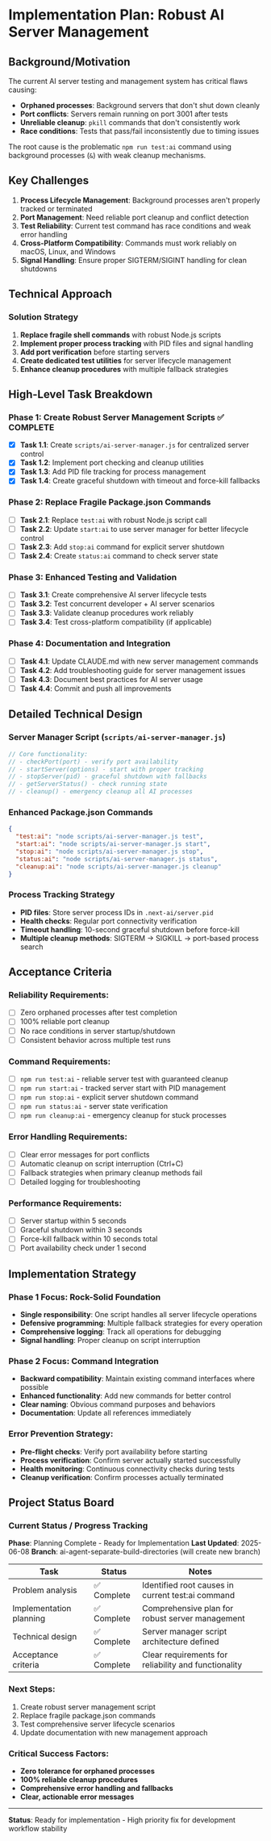 # Implementation Plan: Robust AI Server Management

## Background/Motivation

The current AI server testing and management system has critical flaws causing:
- **Orphaned processes**: Background servers that don't shut down cleanly
- **Port conflicts**: Servers remain running on port 3001 after tests
- **Unreliable cleanup**: `pkill` commands that don't consistently work
- **Race conditions**: Tests that pass/fail inconsistently due to timing issues

The root cause is the problematic `npm run test:ai` command using background processes (`&`) with weak cleanup mechanisms.

## Key Challenges

1. **Process Lifecycle Management**: Background processes aren't properly tracked or terminated
2. **Port Management**: Need reliable port cleanup and conflict detection
3. **Test Reliability**: Current test command has race conditions and weak error handling
4. **Cross-Platform Compatibility**: Commands must work reliably on macOS, Linux, and Windows
5. **Signal Handling**: Ensure proper SIGTERM/SIGINT handling for clean shutdowns

## Technical Approach

### Solution Strategy
1. **Replace fragile shell commands** with robust Node.js scripts
2. **Implement proper process tracking** with PID files and signal handling
3. **Add port verification** before starting servers
4. **Create dedicated test utilities** for server lifecycle management
5. **Enhance cleanup procedures** with multiple fallback strategies

## High-Level Task Breakdown

### Phase 1: Create Robust Server Management Scripts ✅ **COMPLETE**
- [x] **Task 1.1**: Create `scripts/ai-server-manager.js` for centralized server control
- [x] **Task 1.2**: Implement port checking and cleanup utilities
- [x] **Task 1.3**: Add PID file tracking for process management
- [x] **Task 1.4**: Create graceful shutdown with timeout and force-kill fallbacks

### Phase 2: Replace Fragile Package.json Commands
- [ ] **Task 2.1**: Replace `test:ai` with robust Node.js script call
- [ ] **Task 2.2**: Update `start:ai` to use server manager for better lifecycle control
- [ ] **Task 2.3**: Add `stop:ai` command for explicit server shutdown
- [ ] **Task 2.4**: Create `status:ai` command to check server state

### Phase 3: Enhanced Testing and Validation
- [ ] **Task 3.1**: Create comprehensive AI server lifecycle tests
- [ ] **Task 3.2**: Test concurrent developer + AI server scenarios
- [ ] **Task 3.3**: Validate cleanup procedures work reliably
- [ ] **Task 3.4**: Test cross-platform compatibility (if applicable)

### Phase 4: Documentation and Integration
- [ ] **Task 4.1**: Update CLAUDE.md with new server management commands
- [ ] **Task 4.2**: Add troubleshooting guide for server management issues
- [ ] **Task 4.3**: Document best practices for AI server usage
- [ ] **Task 4.4**: Commit and push all improvements

## Detailed Technical Design

### Server Manager Script (`scripts/ai-server-manager.js`)
```javascript
// Core functionality:
// - checkPort(port) - verify port availability
// - startServer(options) - start with proper tracking
// - stopServer(pid) - graceful shutdown with fallbacks
// - getServerStatus() - check running state
// - cleanup() - emergency cleanup all AI processes
```

### Enhanced Package.json Commands
```json
{
  "test:ai": "node scripts/ai-server-manager.js test",
  "start:ai": "node scripts/ai-server-manager.js start",
  "stop:ai": "node scripts/ai-server-manager.js stop",
  "status:ai": "node scripts/ai-server-manager.js status",
  "cleanup:ai": "node scripts/ai-server-manager.js cleanup"
}
```

### Process Tracking Strategy
- **PID files**: Store server process IDs in `.next-ai/server.pid`
- **Health checks**: Regular port connectivity verification
- **Timeout handling**: 10-second graceful shutdown before force-kill
- **Multiple cleanup methods**: SIGTERM → SIGKILL → port-based process search

## Acceptance Criteria

### Reliability Requirements:
- [ ] Zero orphaned processes after test completion
- [ ] 100% reliable port cleanup
- [ ] No race conditions in server startup/shutdown
- [ ] Consistent behavior across multiple test runs

### Command Requirements:
- [ ] `npm run test:ai` - reliable server test with guaranteed cleanup
- [ ] `npm run start:ai` - tracked server start with PID management
- [ ] `npm run stop:ai` - explicit server shutdown command
- [ ] `npm run status:ai` - server state verification
- [ ] `npm run cleanup:ai` - emergency cleanup for stuck processes

### Error Handling Requirements:
- [ ] Clear error messages for port conflicts
- [ ] Automatic cleanup on script interruption (Ctrl+C)
- [ ] Fallback strategies when primary cleanup methods fail
- [ ] Detailed logging for troubleshooting

### Performance Requirements:
- [ ] Server startup within 5 seconds
- [ ] Graceful shutdown within 3 seconds
- [ ] Force-kill fallback within 10 seconds total
- [ ] Port availability check under 1 second

## Implementation Strategy

### Phase 1 Focus: Rock-Solid Foundation
- **Single responsibility**: One script handles all server lifecycle operations
- **Defensive programming**: Multiple fallback strategies for every operation
- **Comprehensive logging**: Track all operations for debugging
- **Signal handling**: Proper cleanup on script interruption

### Phase 2 Focus: Command Integration
- **Backward compatibility**: Maintain existing command interfaces where possible
- **Enhanced functionality**: Add new commands for better control
- **Clear naming**: Obvious command purposes and behaviors
- **Documentation**: Update all references immediately

### Error Prevention Strategy:
- **Pre-flight checks**: Verify port availability before starting
- **Process verification**: Confirm server actually started successfully
- **Health monitoring**: Continuous connectivity checks during tests
- **Cleanup verification**: Confirm processes actually terminated

## Project Status Board

### Current Status / Progress Tracking
**Phase**: Planning Complete - Ready for Implementation
**Last Updated**: 2025-06-08
**Branch**: ai-agent-separate-build-directories (will create new branch)

| Task | Status | Notes |
|------|--------|-------|
| Problem analysis | ✅ Complete | Identified root causes in current test:ai command |
| Implementation planning | ✅ Complete | Comprehensive plan for robust server management |
| Technical design | ✅ Complete | Server manager script architecture defined |
| Acceptance criteria | ✅ Complete | Clear requirements for reliability and functionality |

### Next Steps:
1. Create robust server management script
2. Replace fragile package.json commands
3. Test comprehensive server lifecycle scenarios
4. Update documentation with new management approach

### Critical Success Factors:
- **Zero tolerance for orphaned processes**
- **100% reliable cleanup procedures**
- **Comprehensive error handling and fallbacks**
- **Clear, actionable error messages**

---

**Status**: Ready for implementation - High priority fix for development workflow stability